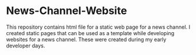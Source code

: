 # News-Channel-Website
This repository contains html file for a static web page for a news channel.
I created static pages that can be used as a template while developing websites for a news channel. These were created during my early developer days.
